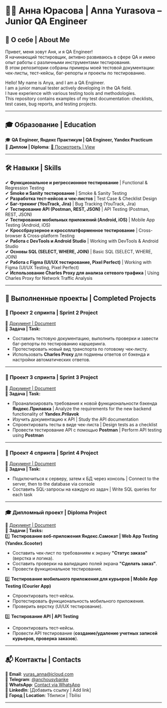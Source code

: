 # 👩‍💻 Анна Юрасова | Anna Yurasova – Junior QA Engineer  

## 📌 О себе | About Me  
Привет, меня зовут Аня, и я QA Engineer!  
Я начинающий тестировщик, активно развиваюсь в сфере QA и имею опыт работы с различными инструментами тестирования.  
В этом репозитории собраны примеры моей тестовой документации: чек-листы, тест-кейсы, баг-репорты и проекты по тестированию.  

Hello! My name is Anya, and I am a QA Engineer.  
I am a junior manual tester actively developing in the QA field.  
I have experience with various testing tools and methodologies.  
This repository contains examples of my test documentation: checklists, test cases, bug reports, and testing projects.  

---

## 🎓 Образование | Education  
🎓 **QA Engineer, Яндекс Практикум | QA Engineer, Yandex Practicum**  
📜 **Диплом | Diploma**: [📄 Посмотреть | View](https://drive.google.com/file/d/1aN_t6cEysTzQBlkIpn3kaZYcxLXNAAyj/view?usp=sharing)  

---

## 🛠️ Навыки | Skills  
✔ **Функциональное и регрессионное тестирование** | Functional & Regression Testing  
✔ **Smoke и Sanity тестирование** | Smoke & Sanity Testing  
✔ **Разработка тест-кейсов и чек-листов** | Test Case & Checklist Design  
✔ **Баг-трекинг (YouTrack, Jira)** | Bug Tracking (YouTrack, Jira)  
✔ **Тестирование API (Postman, REST, JSON)** | API Testing (Postman, REST, JSON)  
✔ **Тестирование мобильных приложений (Android, iOS)** | Mobile App Testing (Android, iOS)  
✔ **Кроссбраузерное и кроссплатформенное тестирование** | Cross-browser & Cross-platform Testing  
✔ **Работа с DevTools и Android Studio** | Working with DevTools & Android Studio  
✔ **Основы SQL (SELECT, WHERE, JOIN)** | Basic SQL (SELECT, WHERE, JOIN)  
✔ **Работа с Figma (UI/UX тестирование, Pixel Perfect)** | Working with Figma (UI/UX Testing, Pixel Perfect)  
✔ **Использование Charles Proxy для анализа сетевого трафика** | Using Charles Proxy for Network Traffic Analysis  

---

## 📂 Выполненные проекты | Completed Projects  

### 📌 **Проект 2 спринта | Sprint 2 Project**  
📄 [Документ | Document](https://docs.google.com/spreadsheets/d/1ov2qG8zlvTXicZdo1RgDANnTHw4EMxpxFyFeZ-WO5xs/edit?usp=sharing)  
📌 **Задача | Task:**  
- Составить тестовую документацию, выполнить проверки и завести баг-репорты по тестированию каршеринга.  
- Протестировать новый вид транспорта по готовому чек-листу.  
- Использовать **Charles Proxy** для подмены ответов от бэкенда и настройки автоматических ответов.  

---

### 📌 **Проект 3 спринта | Sprint 3 Project**  
📄 [Документ | Document](https://docs.google.com/spreadsheets/d/1Qvj-tATCM_IsRaklzoKbwEPdpwmFvO-3bIjmXtSM9qs/edit?usp=sharing)  
📌 **Задача | Task:**  
- Проанализировать требования к новой функциональности бэкенда **Яндекс.Прилавка** | Analyze the requirements for the new backend functionality of **Yandex.Prilavok**  
- Изучить документацию к API | Study the API documentation  
- Спроектировать тесты в виде чек-листа | Design tests as a checklist  
- Провести тестирование API с помощью **Postman** | Perform API testing using **Postman**  

---

### 📌 **Проект 4 спринта | Sprint 4 Project**  
📄 [Документ | Document](https://docs.google.com/document/d/1SzUg8Vw_njQozs6BxP43E-RQzn7RCXp_eDyqVUQZiFY/edit?usp=sharing)  
📌 **Задача | Task:**  
- Подключиться к серверу, затем к БД через консоль | Connect to the server, then to the database via console  
- Составить SQL-запросы на каждую из задач | Write SQL queries for each task  

---

### 🎓 **Дипломный проект | Diploma Project**  
📄 [Документ | Document](https://docs.google.com/spreadsheets/d/1-zpt9U2R2G00PMjmYlYbpRalkekMNjuZwVXzKB9JS1U/edit?usp=sharing)  
📌 **Задачи | Tasks:**  
1️⃣ **Тестирование веб-приложения Яндекс.Самокат | Web App Testing (Yandex.Scooter)**  
   - Составить чек-лист по требованиям к экрану **"Статус заказа"** (верстка и логика).  
   - Составить проверки на валидацию полей экрана **"Сделать заказ"**.  
   - Провести функциональное тестирование.  

2️⃣ **Тестирование мобильного приложения для курьеров | Mobile App Testing (Courier App)**  
   - Спроектировать тест-кейсы.  
   - Протестировать функциональность мобильного приложения.  
   - Проверить верстку (UI/UX тестирование).  

3️⃣ **Тестирование API | API Testing**  
   - Спроектировать тест-кейсы.  
   - Провести API тестирование (**создание/удаление учетных записей курьеров, проверка заказов**).  

---

## 📬 Контакты | Contacts  
📧 **Email**: [yuras_anna@icloud.com](mailto:yuras_anna@icloud.com)  
📱 **Telegram**: [@anchousvbanke](https://t.me/anchousvbanke)  
📱 **WhatsApp**: [Contact via WhatsApp](https://wa.me/79107625948)  
💼 **LinkedIn**: [Добавить ссылку | Add link]  
📍 **Город | Location**: Тбилиси | Tbilisi  

---

 




